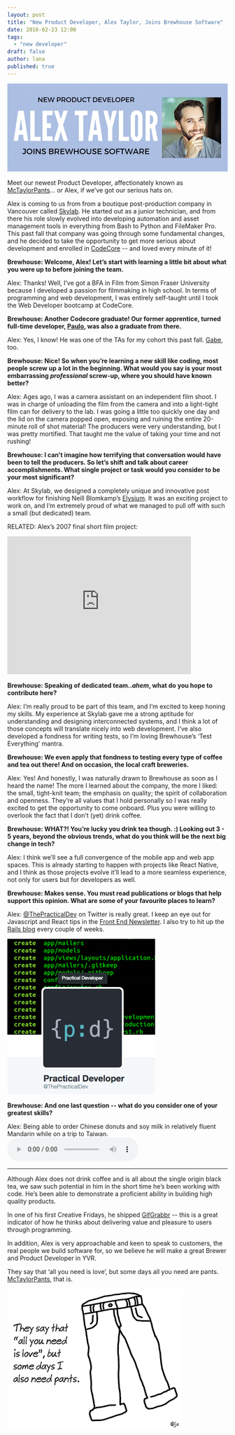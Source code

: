 ```yaml
---
layout: post
title: "New Product Developer, Alex Taylor, Joins Brewhouse Software"
date: 2016-02-23 12:00
tags:
  - "new developer"
draft: false
author: lana
published: true
---
```


![Alex Taylor](/images/posts/2016/alex_post/alex_banner.jpg)

Meet our newest Product Developer, affectionately known as [McTaylorPants](http://twitter.com/mctaylorpants)… or Alex, if we’ve got our serious hats on.

Alex is coming to us from from a boutique post-production company in Vancouver called [Skylab](http://skylabhq.com/#featured). He started out as a junior technician, and from there his role slowly evolved into developing automation and asset management tools in everything from Bash to Python and FileMaker Pro. This past fall that company was going through some fundamental changes, and he decided to take the opportunity to get more serious about development and enrolled in [CodeCore](https://codecore.ca/) -- and loved every minute of it!

<!-- break -->

__Brewhouse: Welcome, Alex! Let’s start with learning a little bit about what you were up to before joining the team.__

Alex: Thanks! Well, I’ve got a BFA in Film from Simon Fraser University because I developed a passion for filmmaking in high school. In terms of programming and web development, I was entirely self-taught until I took the Web Developer bootcamp at CodeCore.

__Brewhouse: Another Codecore graduate! Our former apprentice, turned full-time developer, [Paulo](http://brewhouse.io/2015/08/05/the-apprentice.html), was also a graduate from there.__

Alex: Yes, I know! He was one of the TAs for my cohort this past fall. [Gabe](https://twitter.com/gabescholz), too.

__Brewhouse: Nice! So when you’re learning a new skill like coding, most people screw up a lot in the beginning. What would you say is your most embarrassing _professional_ screw-up, where you should have known better?__

Alex: Ages ago, I was a camera assistant on an independent film shoot. I was in charge of unloading the film from the camera and into a light-tight film can for delivery to the lab. I was going a little too quickly one day and the lid on the camera popped open, exposing and ruining the entire 20-minute roll of shot material! The producers were very understanding, but I was pretty mortified. That taught me the value of taking your time and not rushing!

__Brewhouse: I can’t imagine how terrifying that conversation would have been to tell the producers. So let’s shift and talk about career accomplishments. What single project or task would you consider to be your most significant?__

Alex: At Skylab, we designed a completely unique and innovative post workflow for finishing Neill Blomkamp’s [Elysium](https://en.wikipedia.org/wiki/Elysium_(film)). It was an exciting project to work on, and I’m extremely proud of what we managed to pull off with such a small (but dedicated) team.


RELATED: Alex’s 2007 final short film project:
<iframe width="420" height="315" src="https://www.youtube.com/embed/NdRb80DxZ-c" frameborder="0" allowfullscreen></iframe>

__Brewhouse: Speaking of dedicated team.._ahem_, what do you hope to contribute here?__

Alex: I’m really proud to be part of this team, and I’m excited to keep honing my skills. My experience at Skylab gave me a strong aptitude for understanding and designing interconnected systems, and I think a lot of those concepts will translate nicely into web development. I’ve also developed a fondness for writing tests, so I’m loving Brewhouse’s ‘Test Everything’ mantra.

__Brewhouse: We even apply that fondness to testing every type of coffee and tea out there! And on occasion, the local craft breweries.__

Alex: Yes! And honestly, I was naturally drawn to Brewhouse as soon as I heard the name! The more I learned about the company, the more I liked: the small, tight-knit team; the emphasis on quality; the spirit of collaboration and openness. They’re all values that I hold personally so I was really excited to get the opportunity to come onboard. Plus you were willing to overlook the fact that I don’t (yet) drink coffee.

__Brewhouse: WHAT?! You’re lucky you drink tea though. :)
Looking out 3 - 5 years, beyond the obvious trends, what do you think will be the next big change in tech?__

Alex: I think we’ll see a full convergence of the mobile app and web app spaces. This is already starting to happen with projects like React Native, and I think as those projects evolve it’ll lead to a more seamless experience, not only for users but for developers as well.

__Brewhouse: Makes sense. You must read publications or blogs that help support this opinion. What are some of your favourite places to learn?__

Alex: [@ThePracticalDev](https://twitter.com/ThePracticalDev) on Twitter is really great. I keep an eye out for Javascript and React tips in the [Front End Newsletter](http://frontendnewsletter.com/). I also try to hit up the [Rails blog](http://weblog.rubyonrails.org/) every couple of weeks.


![Practical Dev](/images/posts/2016/alex_post/practical_developer.png)

__Brewhouse: And one last question -- what do you consider one of your greatest skills?__

Alex: Being able to order Chinese donuts and soy milk in relatively fluent Mandarin while on a trip to Taiwan.
<audio controls>
  <source src="http://podcasts-1.feedpress.co/13375/donuts%20and%20soy%20milk.mp3" type="audio/mp3">
  </source>
</audio>

---

Although Alex does not drink coffee and is all about the single origin black tea, we saw such potential in him in the short time he’s been working with code. He’s been able to demonstrate a proficient ability in building high quality products.

In one of his first Creative Fridays, he shipped [GifGrabbr](https://gif-grabbr.herokuapp.com/) -- this is a great indicator of how he thinks about delivering value and pleasure to users through programming.

In addition, Alex is very approachable and keen to speak to customers, the real people we build software for, so we believe he will make a great Brewer and Product Developer in YVR.

They say that ‘all you need is love’, but some days all you need are pants. [McTaylorPants](http://twitter.com/mctaylorpants), that is.

![Pants](/images/posts/2016/alex_post/pants.png)
